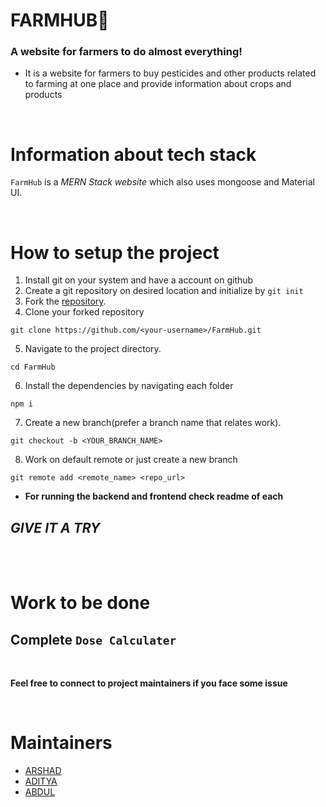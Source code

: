 # FARMHUB🌾
### A website for farmers to do almost everything!
* It is a website for farmers to buy pesticides and other products related to farming at one place and provide information about crops and products
  
<br>


# Information about tech stack
`FarmHub` is a *MERN Stack website* which also uses mongoose and Material UI.

<br>

# How to setup the project
1. Install git on your system and have a account on github
2. Create a git repository on desired location and initialize by `git init` 
3. Fork the [repository](https://github.com/Abdul-365/FarmHub.git).
4. Clone your forked repository

```git clone
git clone https://github.com/<your-username>/FarmHub.git
```
5. Navigate to the project directory.

```
cd FarmHub
```
6. Install the dependencies by navigating each folder

```
npm i
```

7. Create a new branch(prefer a branch name that relates work).

```
git checkout -b <YOUR_BRANCH_NAME>
```

8. Work on default remote or just create a new branch

```
git remote add <remote_name> <repo_url>
```

- **For running the backend and frontend check readme of each**

## *GIVE IT A TRY*

<br>



<br>


# Work to be done
## Complete `Dose Calculater`
<br>

**Feel free to connect to project maintainers if you face some issue**

<br>

# Maintainers
* [ARSHAD](https://github.com/marshadkhn/)
* [ADITYA](https://github.com/Adityamishra9719/)
* [ABDUL](https://github.com/Abdul-365/)





